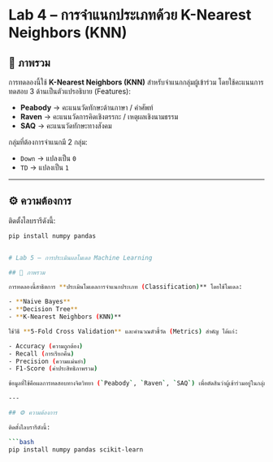 # Lab 4 – การจำแนกประเภทด้วย K-Nearest Neighbors (KNN)

## 📌 ภาพรวม

การทดลองนี้ใช้ **K-Nearest Neighbors (KNN)** สำหรับจำแนกกลุ่มผู้เข้าร่วม โดยใช้คะแนนการทดสอบ 3 ด้านเป็นตัวแปรอธิบาย (Features):

- **Peabody** → คะแนนวัดทักษะด้านภาษา / คำศัพท์
- **Raven** → คะแนนวัดการคิดเชิงตรรกะ / เหตุผลเชิงนามธรรม
- **SAQ** → คะแนนวัดทักษะทางสังคม

กลุ่มที่ต้องการจำแนกมี 2 กลุ่ม:

- `Down` → แปลงเป็น `0`
- `TD` → แปลงเป็น `1`

---

## ⚙️ ความต้องการ

ติดตั้งไลบรารีดังนี้:

````bash
pip install numpy pandas


# Lab 5 – การประเมินผลโมเดล Machine Learning

## 📌 ภาพรวม

การทดลองนี้สาธิตการ **ประเมินโมเดลการจำแนกประเภท (Classification)** โดยใช้โมเดล:

- **Naive Bayes**
- **Decision Tree**
- **K-Nearest Neighbors (KNN)**

ใช้วิธี **5-Fold Cross Validation** และคำนวณตัวชี้วัด (Metrics) สำคัญ ได้แก่:

- Accuracy (ความถูกต้อง)
- Recall (การเรียกคืน)
- Precision (ความแม่นยำ)
- F1-Score (ค่าประสิทธิภาพรวม)

ข้อมูลที่ใช้คือผลการทดสอบทางจิตวิทยา (`Peabody`, `Raven`, `SAQ`) เพื่อตัดสินว่าผู้เข้าร่วมอยู่ในกลุ่มใด (`Down`, `TD`)

---

## ⚙️ ความต้องการ

ติดตั้งไลบรารีดังนี้:

```bash
pip install numpy pandas scikit-learn
````
